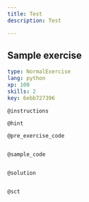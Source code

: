 ```yaml
---
title: Test
description: Test

---
```

## Sample exercise

```yaml
type: NormalExercise
lang: python
xp: 100
skills: 2
key: 6ebb727396
```


`@instructions`

`@hint`

`@pre_exercise_code`
```{python}

```

`@sample_code`
```{python}

```

`@solution`
```{python}

```

`@sct`
```{python}

```
